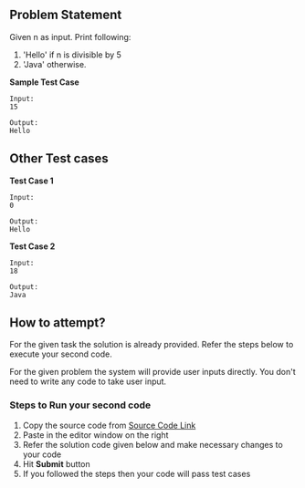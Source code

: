 ## Problem Statement
Given n as input. Print following:
1. 'Hello' if n is divisible by 5
2. 'Java' otherwise.

**Sample Test Case**
```
Input:
15

Output:
Hello
```
## Other Test cases
**Test Case 1**
```
Input:
0

Output:
Hello
```
**Test Case 2**
```
Input:
18

Output:
Java
```

## How to attempt?
For the given task the solution is already provided. Refer the steps below to execute your second code.

For the given problem the system will provide user inputs directly. You don't need to write any code to take user input.

### Steps to Run your second code
1. Copy the source code from [Source Code Link](https://raw.githubusercontent.com/Aartiarora22/Lab_assignments/main/P4/T1/main.java)
2. Paste in the editor window on the right
3. Refer the solution code given below and make necessary changes to your code
4. Hit **Submit** button
5. If you followed the steps then your code will pass test cases
